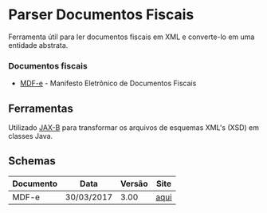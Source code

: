 # Parser Documentos Fiscais

Ferramenta útil para ler documentos fiscais em XML e converte-lo em uma entidade abstrata.

### Documentos fiscais

- [MDF-e] - Manifesto Eletrônico de Documentos Fiscais

## Ferramentas

Utilizado [JAX-B] para transformar os arquivos de esquemas XML's (XSD) em classes Java. 

## Schemas

| Documento | Data | Versão | Site |
| --------- | ---- | ------ | ---- |
| MDF-e | 30/03/2017 | 3.00 | [aqui](https://mdfe-portal.sefaz.rs.gov.br/Site/Documentos) | 



[//]: #

   [MDF-e]: <https://www.fazenda.sp.gov.br/mdfe/>
   [JAX-B]: <https://docs.oracle.com/javase/tutorial/jaxb/intro/>